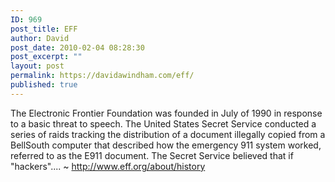 ```yaml
---
ID: 969
post_title: EFF
author: David
post_date: 2010-02-04 08:28:30
post_excerpt: ""
layout: post
permalink: https://davidawindham.com/eff/
published: true
---
```

The Electronic Frontier Foundation was founded in July of 1990 in response to a basic threat to speech. The United States Secret Service conducted a series of raids tracking the distribution of a document illegally copied from a BellSouth computer that described how the emergency 911 system worked, referred to as the E911 document. The Secret Service believed that if "hackers".... ~ <a href="http://www.eff.org/about/history">http://www.eff.org/about/history</a>